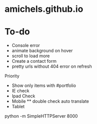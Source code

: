# amichels.github.io

# To-do
* Console error
* animate background on hover
* scroll to load more
* Create a contact form
* pretty urls without 404 error on refresh

Priority
* Show only items with #portfolio
* IE check
* Ipad Check
* Mobile
** double check auto translate
* Tablet

python -m SimpleHTTPServer 8000